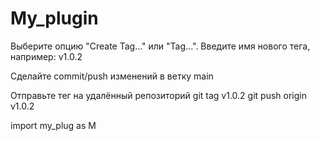 # My_plugin

Выберите опцию "Create Tag..." или "Tag...".
Введите имя нового тега, например: v1.0.2

Сделайте commit/push изменений в ветку main

Отправьте тег на удалённый репозиторий
git tag v1.0.2
git push origin v1.0.2

import my_plug as M

